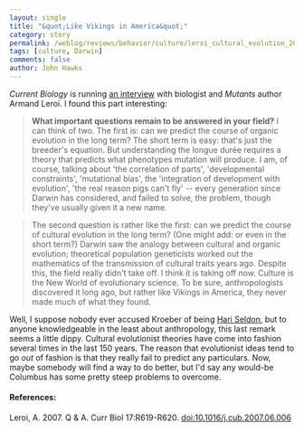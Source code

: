 ```yaml
---
layout: single 
title: "&quot;Like Vikings in America&quot;" 
category: story
permalink: /weblog/reviews/behavior/culture/leroi_cultural_evolution_2007.html
tags: [culture, Darwin] 
comments: false 
author: John Hawks 
---
```



<p>
<i>Current Biology</i> is running <a href="http://dx.doi.org/10.1016/j.cub.2007.06.006">an interview</a> with biologist and <i>Mutants</i> author Armand Leroi. I found this part interesting: 
</p>

<blockquote><b>What important questions remain to be answered in your field?</b> I can think of two. The first is: can we predict the course of organic evolution in the long term? The short term is easy: that's just the breeder's equation. But understanding the longue dur&eacute;e requires a theory that predicts what phenotypes mutation will produce. I am, of course, talking about 'the correlation of parts', 'developmental constraints', 'mutational bias', the 'integration of development with evolution', 'the real reason pigs can't fly' -- every generation since Darwin has considered, and failed to solve, the problem, though they've usually given it a new name.</blockquote>

<blockquote>The second question is rather like the first: can we predict the course of cultural evolution in the long term? (One might add: or even in the short term?) Darwin saw the analogy between cultural and organic evolution; theoretical population geneticists worked out the mathematics of the transmission of cultural traits years ago. Despite this, the field really didn't take off. I think it is taking off now. Culture is the New World of evolutionary science. To be sure, anthropologists discovered it long ago, but rather like Vikings in America, they never made much of what they found.</blockquote>

<p>
Well, I suppose nobody ever accused Kroeber of being <a href="http://en.wikipedia.org/wiki/Hari_Seldon">Hari Seldon</a>, but to anyone knowledgeable in the least about anthropology, this last remark seems a little dippy. Cultural evolutionist theories have come into fashion several times in the last 150 years. The reason that evolutionist ideas tend to go <i>out</i> of fashion is that they really fail to predict any particulars. Now, maybe somebody will find a way to do better, but I'd say any would-be Columbus has some pretty steep problems to overcome. 
</p>

<h4>References:</h4>

<p class="cite">Leroi, A. 2007. Q &amp; A. Curr Biol 17:R619-R620. <a href="http://dx.doi.org/10.1016/j.cub.2007.06.006">doi:10.1016/j.cub.2007.06.006</a></p>

